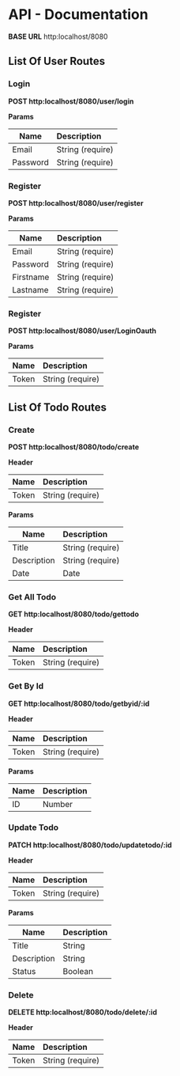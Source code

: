 # API - Documentation

__BASE URL__ http:localhost/8080

## List Of User Routes

### <b> Login <b>
 <b> POST </b> http:localhost/8080/user/login <br>

<b> Params </b> <br>

| Name                   | Description           |
| ---------------------- |:----------------------|
| Email                  | String (require)      |
| Password               | String (require)      |


### Register <br>
 <b> POST </b> http:localhost/8080/user/register<br>
 
<b> Params </b> <br>

| Name                   | Description           |
| ---------------------- |:----------------------|
| Email                  | String (require)      |
| Password               | String (require)      |
| Firstname              | String (require)      |
| Lastname               | String (require)      |

### Register <br>
 <b> POST </b> http:localhost/8080/user/LoginOauth <br>
 
<b> Params </b> <br>

| Name                   | Description           |
| ---------------------- |:----------------------|
| Token                  | String (require)      |


## List Of Todo Routes

### Create <br>
 <b> POST </b> http:localhost/8080/todo/create <br>

<b> Header <b> <br>

| Name                   | Description           |
| ---------------------- |:----------------------|
| Token                  | String (require)      |

<b> Params </b> <br>

| Name                   | Description           |
| ---------------------- |:----------------------|
| Title                  | String (require)      |
| Description            | String (require)      |
| Date                   | Date                  |


### Get All Todo <br>
 <b> GET </b> http:localhost/8080/todo/gettodo <br>

<b> Header <b> <br>

| Name                   | Description           |
| ---------------------- |:----------------------|
| Token                  | String (require)      |


### Get By Id <br>
 <b> GET </b> http:localhost/8080/todo/getbyid/:id <br>

<b> Header <b> <br>

| Name                   | Description           |
| ---------------------- |:----------------------|
| Token                  | String (require)      |

<b> Params </b> <br>

| Name                   | Description           |
| ---------------------- |:----------------------|
| ID                     | Number                |

### Update Todo <br>
 <b> PATCH </b> http:localhost/8080/todo/updatetodo/:id <br>

<b> Header <b> <br>

| Name                   | Description           |
| ---------------------- |:----------------------|
| Token                  | String (require)      |

<b> Params </b> <br>

| Name                   | Description           |
| ---------------------- |:----------------------|
| Title                  | String                |
| Description            | String                |
| Status                 | Boolean               |


### Delete <br>
 <b> DELETE </b> http:localhost/8080/todo/delete/:id <br>

<b> Header <b> <br>

| Name                   | Description           |
| ---------------------- |:----------------------|
| Token                  | String (require)      |

 